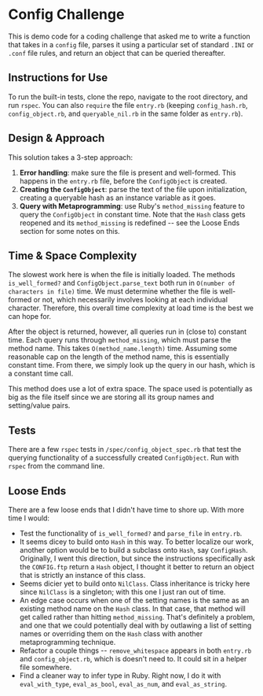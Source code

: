 # Config Challenge

This is demo code for a coding challenge that asked me to write a function that takes in a `config` file, parses it using a particular set of standard `.INI` or `.conf` file rules, and return an object that can be queried thereafter.

## Instructions for Use

To run the built-in tests, clone the repo, navigate to the root directory, and run `rspec`. You can also `require` the file `entry.rb` (keeping `config_hash.rb`, `config_object.rb`, and `queryable_nil.rb` in the same folder as `entry.rb`).

## Design & Approach

This solution takes a 3-step approach:

1. **Error handling**: make sure the file is present and well-formed. This happens in the `entry.rb` file, before the `ConfigObject` is created.
2. **Creating the `ConfigObject`**: parse the text of the file upon initialization, creating a queryable hash as an instance variable as it goes.
3. **Query with Metaprogramming**: use Ruby's `method_missing` feature to query the `ConfigObject` in constant time. Note that the `Hash` class gets reopened and its `method_missing` is redefined -- see the Loose Ends section for some notes on this.

## Time & Space Complexity

The slowest work here is when the file is initially loaded. The methods `is_well_formed?` and `ConfigObject.parse_text` both run in `O(number of characters in file)` time. We must determine whether the file is well-formed or not, which necessarily involves looking at each individual character.  Therefore, this overall time complexity at load time is the best we can hope for.

After the object is returned, however, all queries run in (close to) constant time. Each query runs through `method_missing`, which must parse the method name.  This takes `O(method_name.length)` time. Assuming some reasonable cap on the length of the method name, this is essentially constant time. From there, we simply look up the query in our hash, which is a constant time call.

This method does use a lot of extra space. The space used is potentially as big as the file itself since we are storing all its group names and setting/value pairs.

## Tests

There are a few `rspec` tests in `/spec/config_object_spec.rb` that test the querying functionality of a successfully created `ConfigObject`. Run with `rspec` from the command line.

## Loose Ends

There are a few loose ends that I didn't have time to shore up. With more time I would:

- Test the functionality of `is_well_formed?` and `parse_file` in `entry.rb`.   
- It seems dicey to build onto `Hash` in this way. To better localize our work, another option would be to build a subclass onto `Hash`, say `ConfigHash`. Originally, I went this direction, but since the instructions specifically ask the `CONFIG.ftp` return a `Hash` object, I thought it better to return an object that is strictly an instance of this class.
- Seems dicier yet to build onto `NilClass`. Class inheritance is tricky here since `NilClass` is a singleton; with this one I just ran out of time.
- An edge case occurs when one of the setting names is the same as an existing method name on the `Hash` class. In that case, that method will get called rather than hitting `method_missing`. That's definitely a problem, and one that we could potentially deal with by outlawing a list of setting names or overriding them on the `Hash` class with another metaprogramming technique.
- Refactor a couple things -- `remove_whitespace` appears in both `entry.rb` and `config_object.rb`, which is doesn't need to. It could sit in a helper file somewhere.  
- Find a cleaner way to infer type in Ruby. Right now, I do it with `eval_with_type`, `eval_as_bool`, `eval_as_num`, and `eval_as_string`.

